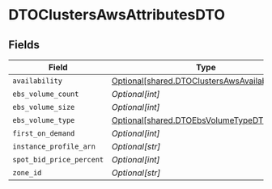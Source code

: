 # DTOClustersAwsAttributesDTO


## Fields

| Field                                                                                                  | Type                                                                                                   | Required                                                                                               | Description                                                                                            |
| ------------------------------------------------------------------------------------------------------ | ------------------------------------------------------------------------------------------------------ | ------------------------------------------------------------------------------------------------------ | ------------------------------------------------------------------------------------------------------ |
| `availability`                                                                                         | [Optional[shared.DTOClustersAwsAvailabilityDTO]](../../models/shared/dtoclustersawsavailabilitydto.md) | :heavy_minus_sign:                                                                                     | N/A                                                                                                    |
| `ebs_volume_count`                                                                                     | *Optional[int]*                                                                                        | :heavy_minus_sign:                                                                                     | N/A                                                                                                    |
| `ebs_volume_size`                                                                                      | *Optional[int]*                                                                                        | :heavy_minus_sign:                                                                                     | N/A                                                                                                    |
| `ebs_volume_type`                                                                                      | [Optional[shared.DTOEbsVolumeTypeDTO]](../../models/shared/dtoebsvolumetypedto.md)                     | :heavy_minus_sign:                                                                                     | N/A                                                                                                    |
| `first_on_demand`                                                                                      | *Optional[int]*                                                                                        | :heavy_minus_sign:                                                                                     | N/A                                                                                                    |
| `instance_profile_arn`                                                                                 | *Optional[str]*                                                                                        | :heavy_minus_sign:                                                                                     | N/A                                                                                                    |
| `spot_bid_price_percent`                                                                               | *Optional[int]*                                                                                        | :heavy_minus_sign:                                                                                     | N/A                                                                                                    |
| `zone_id`                                                                                              | *Optional[str]*                                                                                        | :heavy_minus_sign:                                                                                     | N/A                                                                                                    |